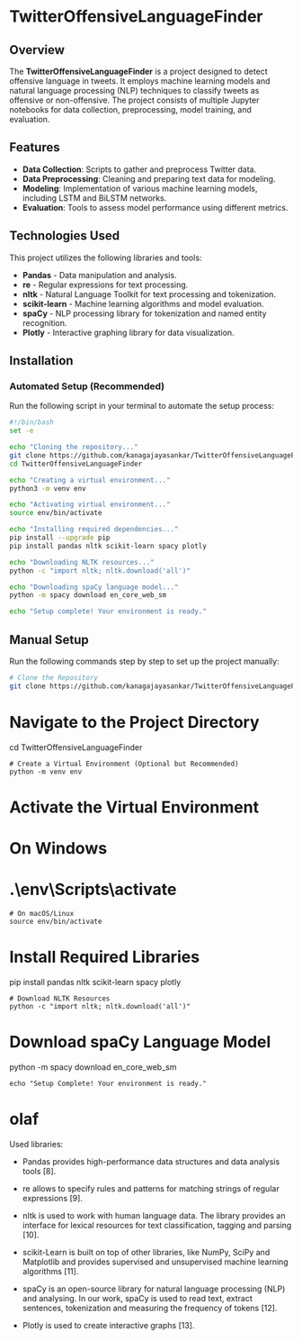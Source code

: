 # TwitterOffensiveLanguageFinder

## Overview
The **TwitterOffensiveLanguageFinder** is a project designed to detect offensive language in tweets. It employs machine learning models and natural language processing (NLP) techniques to classify tweets as offensive or non-offensive. The project consists of multiple Jupyter notebooks for data collection, preprocessing, model training, and evaluation.

## Features
- **Data Collection**: Scripts to gather and preprocess Twitter data.
- **Data Preprocessing**: Cleaning and preparing text data for modeling.
- **Modeling**: Implementation of various machine learning models, including LSTM and BiLSTM networks.
- **Evaluation**: Tools to assess model performance using different metrics.

## Technologies Used
This project utilizes the following libraries and tools:
- **Pandas** - Data manipulation and analysis.
- **re** - Regular expressions for text processing.
- **nltk** - Natural Language Toolkit for text processing and tokenization.
- **scikit-learn** - Machine learning algorithms and model evaluation.
- **spaCy** - NLP processing library for tokenization and named entity recognition.
- **Plotly** - Interactive graphing library for data visualization.

## Installation

### Automated Setup (Recommended)
Run the following script in your terminal to automate the setup process:

```bash
#!/bin/bash
set -e

echo "Cloning the repository..."
git clone https://github.com/kanagajayasankar/TwitterOffensiveLanguageFinder.git
cd TwitterOffensiveLanguageFinder

echo "Creating a virtual environment..."
python3 -m venv env

echo "Activating virtual environment..."
source env/bin/activate

echo "Installing required dependencies..."
pip install --upgrade pip
pip install pandas nltk scikit-learn spacy plotly

echo "Downloading NLTK resources..."
python -c "import nltk; nltk.download('all')"

echo "Downloading spaCy language model..."
python -m spacy download en_core_web_sm

echo "Setup complete! Your environment is ready."
```

## Manual Setup

Run the following commands step by step to set up the project manually:

```bash
# Clone the Repository
git clone https://github.com/kanagajayasankar/TwitterOffensiveLanguageFinder.git
```
# Navigate to the Project Directory
cd TwitterOffensiveLanguageFinder
```
# Create a Virtual Environment (Optional but Recommended)
python -m venv env
```
# Activate the Virtual Environment
# On Windows
# .\env\Scripts\activate
```
# On macOS/Linux
source env/bin/activate
```
# Install Required Libraries
pip install pandas nltk scikit-learn spacy plotly
```
# Download NLTK Resources
python -c "import nltk; nltk.download('all')"
```
# Download spaCy Language Model
python -m spacy download en_core_web_sm
```
echo "Setup Complete! Your environment is ready."
```

# olaf
Used libraries:

- Pandas provides high-performance data structures and data analysis tools [8].

- re allows to specify rules and patterns for matching strings of regular expressions [9].

- nltk is used to work with human language data. The library provides an interface for lexical resources for text classification, tagging and parsing [10].

- scikit-Learn is built on top of other libraries, like NumPy, SciPy and Matplotlib and provides supervised and unsupervised machine learning algorithms [11].

- spaCy is an open-source library for natural language processing (NLP) and analysing. In our work, spaCy is used to read text, extract sentences, tokenization and measuring the frequency of tokens [12].

- Plotly is used to create interactive graphs [13].
